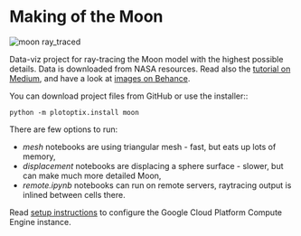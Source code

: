 Making of the Moon
==================

![moon ray_traced](https://plotoptix.rnd.team/images/moon_2res_banner.jpg "The Moon ray-traced with PlotOptiX")

Data-viz project for ray-tracing the Moon model with the highest possible details. Data is downloaded from NASA resources. Read also the [tutorial on Medium](https://medium.com/@sulej.robert/the-moon-made-twice-at-home-a2cb73b3f1e8), and have a look at [images on Behance](https://www.behance.net/gallery/84326717/Making-of-the-Moon).

You can download project files from GitHub or use the installer::

	python -m plotoptix.install moon

There are few options to run:

- *mesh* notebooks are using triangular mesh - fast, but eats up lots of memory,
- *displacement* notebooks are displacing a sphere surface - slower, but can make much more detailed Moon,
- *remote.ipynb* notebooks can run on remote servers, raytracing output is inlined between cells there.

Read [setup instructions](https://github.com/rnd-team-dev/plotoptix/blob/master/examples/3_projects/moon/setup_gcp_for_python_notebooks.txt) to configure the Google Cloud Platform Compute Engine instance.
